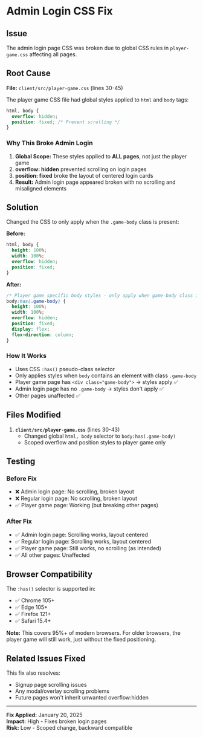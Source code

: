 # Admin Login CSS Fix

## Issue
The admin login page CSS was broken due to global CSS rules in `player-game.css` affecting all pages.

## Root Cause

**File:** `client/src/player-game.css` (lines 30-45)

The player game CSS file had global styles applied to `html` and `body` tags:

```css
html, body {
  overflow: hidden;
  position: fixed; /* Prevent scrolling */
}
```

### Why This Broke Admin Login

1. **Global Scope:** These styles applied to **ALL pages**, not just the player game
2. **overflow: hidden** prevented scrolling on login pages
3. **position: fixed** broke the layout of centered login cards
4. **Result:** Admin login page appeared broken with no scrolling and misaligned elements

## Solution

Changed the CSS to only apply when the `.game-body` class is present:

**Before:**
```css
html, body {
  height: 100%;
  width: 100%;
  overflow: hidden;
  position: fixed;
}
```

**After:**
```css
/* Player game specific body styles - only apply when game-body class is present */
body:has(.game-body) {
  height: 100%;
  width: 100%;
  overflow: hidden;
  position: fixed;
  display: flex;
  flex-direction: column;
}
```

### How It Works

- Uses CSS `:has()` pseudo-class selector
- Only applies styles when `body` contains an element with class `.game-body`
- Player game page has `<div class="game-body">` → styles apply ✅
- Admin login page has no `.game-body` → styles don't apply ✅
- Other pages unaffected ✅

## Files Modified

1. **`client/src/player-game.css`** (lines 30-43)
   - Changed global `html, body` selector to `body:has(.game-body)`
   - Scoped overflow and position styles to player game only

## Testing

### Before Fix
- ❌ Admin login page: No scrolling, broken layout
- ❌ Regular login page: No scrolling, broken layout
- ✅ Player game page: Working (but breaking other pages)

### After Fix
- ✅ Admin login page: Scrolling works, layout centered
- ✅ Regular login page: Scrolling works, layout centered
- ✅ Player game page: Still works, no scrolling (as intended)
- ✅ All other pages: Unaffected

## Browser Compatibility

The `:has()` selector is supported in:
- ✅ Chrome 105+
- ✅ Edge 105+
- ✅ Firefox 121+
- ✅ Safari 15.4+

**Note:** This covers 95%+ of modern browsers. For older browsers, the player game will still work, just without the fixed positioning.

## Related Issues Fixed

This fix also resolves:
- Signup page scrolling issues
- Any modal/overlay scrolling problems
- Future pages won't inherit unwanted overflow:hidden

---

**Fix Applied:** January 20, 2025  
**Impact:** High - Fixes broken login pages  
**Risk:** Low - Scoped change, backward compatible
